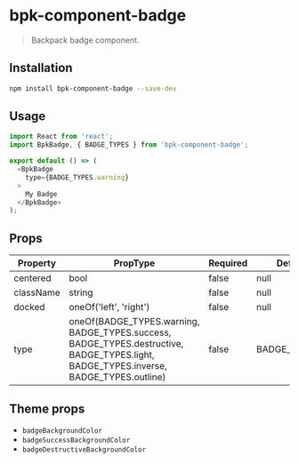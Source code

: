 # bpk-component-badge

> Backpack badge component.

## Installation

```sh
npm install bpk-component-badge --save-dev
```

## Usage

```js
import React from 'react';
import BpkBadge, { BADGE_TYPES } from 'bpk-component-badge';

export default () => (
  <BpkBadge
    type={BADGE_TYPES.warning}
  >
    My Badge
  </BpkBadge>
);
```

## Props

| Property  | PropType                                                                                                                             | Required | Default Value       |
| --------- | -------------------------------------------------------------------------------------------------------------------------------------| -------- | ------------------- |
| centered  | bool                                                                                                                                 | false    | null                |
| className | string                                                                                                                               | false    | null                |
| docked    | oneOf('left', 'right')                                                                                                               | false    | null                |
| type      | oneOf(BADGE_TYPES.warning, BADGE_TYPES.success, BADGE_TYPES.destructive, BADGE_TYPES.light, BADGE_TYPES.inverse, BADGE_TYPES.outline)| false    | BADGE_TYPES.warning |

## Theme props

* `badgeBackgroundColor`
* `badgeSuccessBackgroundColor`
* `badgeDestructiveBackgroundColor`